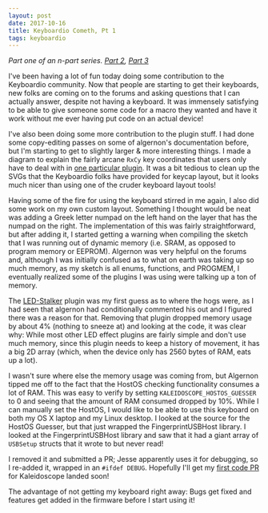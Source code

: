```yaml
---
layout: post
date: 2017-10-16
title: Keyboardio Cometh, Pt 1
tags: keyboardio
---
```


*Part one of an n-part series. [Part 2](/2017/10/18/keyboardio_pt2.html), [Part 3](/2017/10/19/keyboardio_pt3.html)*

I've been having a lot of fun today doing some contribution to the Keyboardio community.
Now that people are starting to get their keyboards, new folks are coming on to the forums and asking questions that I can actually answer, despite not having a keyboard.
It was immensely satisfying to be able to give someone some code for a macro they wanted and have it work without me ever having put code on an actual device!

I've also been doing some more contribution to the plugin stuff.
I had done some copy-editing passes on some of algernon's documentation before, but I'm starting to get to slightly larger & more interesting things.
I made a diagram to explain the fairly arcane `RxCy` key coordinates that users only have to deal with in [one particular plugin][magiccombo].
It was a bit tedious to clean up the SVGs that the Keyboardio folks have provided for keycap layout, but it looks much nicer than using one of the cruder keyboard layout tools!

Having some of the fire for using the keyboard stirred in me again, I also did some work on my own custom layout.
Something I thought would be neat was adding a Greek letter numpad on the left hand on the layer that has the numpad on the right.
The implementation of this was fairly straightforward, but after adding it, I started getting a warning when compiling the sketch that I was running out of dynamic memory (i.e. SRAM, as opposed to program memory or EEPROM).
Algernon was very helpful on the forums and, although I was initially confused as to what on earth was taking up so much memory, as my sketch is all enums, functions, and PROGMEM, I eventually realized some of the plugins I was using were talking up a ton of memory.

The [LED-Stalker][stalker] plugin was my first guess as to where the hogs were, as I had seen that algernon had conditionally commented his out and I figured there was a reason for that.
Removing that plugin dropped memory usage by about 4% (nothing to sneeze at) and looking at the code, it was clear why:
While most other LED effect plugins are fairly simple and don't use much memory, since this plugin needs to keep a history of movement, it has a big 2D array (which, when the device only has 2560 bytes of RAM, eats up a lot).

I wasn't sure where else the memory usage was coming from, but Algernon tipped me off to the fact that the HostOS checking functionality consumes a lot of RAM.
This was easy to verify by setting `KALEIDOSCOPE_HOSTOS_GUESSER` to 0 and seeing that the amount of RAM consumed dropped by 10%.
While I can manually set the HostOS, I would like to be able to use this keyboard on both my OS X laptop and my Linux desktop.
I looked at the source for the HostOS Guesser, but that just wrapped the FingerprintUSBHost library.
I looked at the FingerprintUSBHost library and saw that it had a giant array of `USBSetup` structs that it wrote to but never read!

I removed it and submitted a PR; Jesse apparently uses it for debugging, so I re-added it, wrapped in an `#ifdef DEBUG`.
Hopefully I'll get my [first code PR][hostos_pr] for Kaleidoscope landed soon!

The advantage of not getting my keyboard right away:
Bugs get fixed and features get added in the firmware before I start using it!

  [stalker]: https://github.com/keyboardio/Kaleidoscope-LED-Stalker
  [magiccombo]: https://github.com/keyboardio/Kaleidoscope-MagicCombo
  [hostos_pr]: https://github.com/keyboardio/FingerprintUSBHost/pull/4
